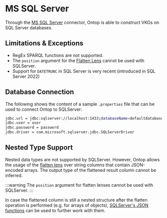 # MS SQL Server

Through the [MS SQL Server](https://www.microsoft.com/en-us/sql-server) connector, Ontop is able to construct VKGs on SQL Server databases.


## Limitations & Exceptions

- RegEx SPARQL functions are not supported.
- The `position` argument for the [Flatten Lens](/guide/advanced/lenses#flattenlens) cannot be used with SQLServer.
- Support for `DATETRUNC` in SQL Server is very recent (introduced in SQL Server 2022)

## Database Connection

The following shows the content of a sample `.properties` file that can be used to connect Ontop to SQLServer:

```bash
jdbc.url = jdbc:sqlserver://localhost:1433;databaseName=defaultdatabase
jdbc.user = user
jdbc.password = password
jdbc.driver = com.microsoft.sqlserver.jdbc.SQLServerDriver
```

## Nested Type Support

Nested data types are not supported by SQLServer. However, Ontop allows the usage of the [flatten lens](/guide/advanced/lenses#flattenlens) over string columns that contain JSON-encoded arrays. The output type of the flattened result column cannot be inferred. 

:::warning
The `position` argument for flatten lenses cannot be used with SQLServer.
:::

In case the flattened column is still a nested structure after the flatten operation is performed (e.g. for arrays of objects), [SQLServer's JSON functions](https://learn.microsoft.com/en-us/sql/t-sql/functions/json-functions-transact-sql?view=sql-server-ver16) can be used to further work with them.
